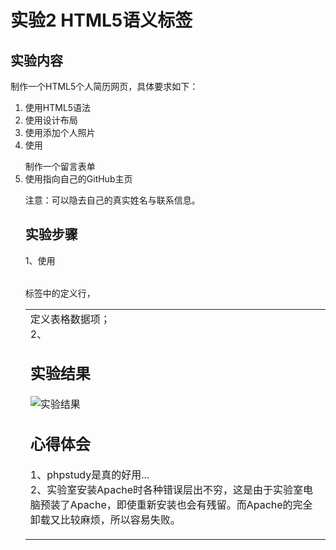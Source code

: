 # 实验2 HTML5语义标签

## 实验内容   
制作一个HTML5个人简历网页，具体要求如下：
1. 使用HTML5语法
2. 使用<table>设计布局
3. 使用<img>添加个人照片
4. 使用<form>制作一个留言表单
5. 使用<a>指向自己的GitHub主页  

注意：可以隐去自己的真实姓名与联系信息。  

## 实验步骤      
1、使用<table>标签中的<tr>定义行，<td>定义表格数据项；   
2、

## 实验结果
![实验结果](https://raw.githubusercontent.com/GeekLee1998/html5-2018/master/Soft1612070501311/Labpictures/Lab1.png)

## 心得体会
1、phpstudy是真的好用...  
2、实验室安装Apache时各种错误层出不穷，这是由于实验室电脑预装了Apache，即使重新安装也会有残留。而Apache的完全卸载又比较麻烦，所以容易失败。
